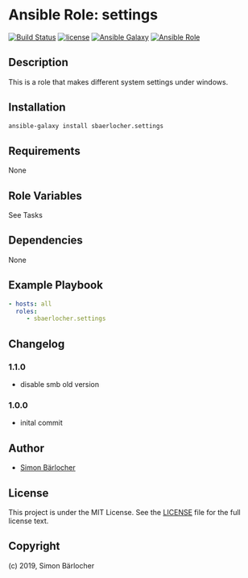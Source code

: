 # Ansible Role: settings

[![Build Status](https://img.shields.io/travis/sbaerlocher/ansible.settings.svg?branch=master&style=popout-square)](https://travis-ci.org/sbaerlocher/ansible.settings) [![license](https://img.shields.io/github/license/mashape/apistatus.svg?style=popout-square)](https://sbaerlo.ch/licence) [![Ansible Galaxy](http://img.shields.io/badge/ansible--galaxy-settings-blue.svg?style=popout-square)](https://galaxy.ansible.com/sbaerlocher/settings) [![Ansible Role](https://img.shields.io/ansible/role/d/35819.svg?style=popout-square)](https://galaxy.ansible.com/sbaerlocher/settings)

## Description

This is a role that makes different system settings under windows.

## Installation

```bash
ansible-galaxy install sbaerlocher.settings
```

## Requirements

None

## Role Variables

See Tasks

## Dependencies

None

## Example Playbook

```yml
- hosts: all
  roles:
     - sbaerlocher.settings
```

## Changelog

### 1.1.0

* disable smb old version

### 1.0.0

* inital commit

## Author

* [Simon Bärlocher](https://sbaerlocher.ch)

## License

This project is under the MIT License. See the [LICENSE](https://sbaerlo.ch/licence) file for the full license text.

## Copyright

(c) 2019, Simon Bärlocher
